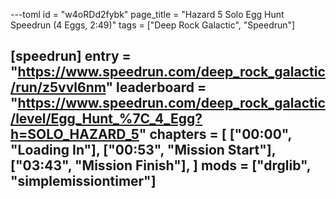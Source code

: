 ---toml
id = "w4oRDd2fybk"
page_title = "Hazard 5 Solo Egg Hunt Speedrun (4 Eggs, 2:49)"
tags = ["Deep Rock Galactic", "Speedrun"]

[speedrun]
entry = "https://www.speedrun.com/deep_rock_galactic/run/z5vvl6nm"
leaderboard = "https://www.speedrun.com/deep_rock_galactic/level/Egg_Hunt_%7C_4_Egg?h=SOLO_HAZARD_5"
chapters = [
  ["00:00", "Loading In"],
  ["00:53", "Mission Start"],
  ["03:43", "Mission Finish"],
]
mods = ["drglib", "simplemissiontimer"]
---
